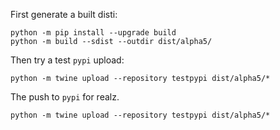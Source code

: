 First generate a built disti:

```
python -m pip install --upgrade build
python -m build --sdist --outdir dist/alpha5/
```

Then try a test ``pypi`` upload:

```
python -m twine upload --repository testpypi dist/alpha5/*
```

The push to `pypi` for realz.

```
python -m twine upload --repository testpypi dist/alpha5/*
```

